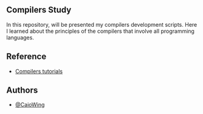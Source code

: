 
## Compilers Study

In this repository, will be presented my compilers development scripts. Here I learned about the principles of the compilers that involve all programming languages.

## Reference

 - [Compilers tutorials](https://ruslanspivak.com)


## Authors

- [@CaioWing](https://github.com/CaioWing)
